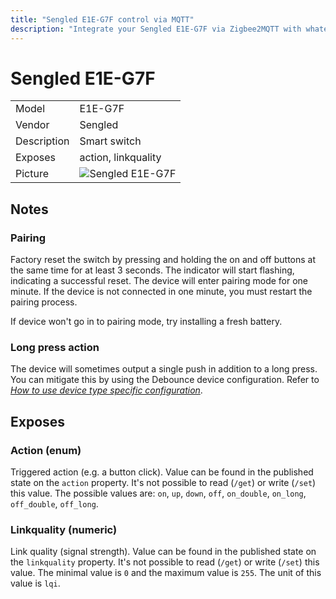```yaml
---
title: "Sengled E1E-G7F control via MQTT"
description: "Integrate your Sengled E1E-G7F via Zigbee2MQTT with whatever smart home infrastructure you are using without the vendors bridge or gateway."
---
```


<!-- !!!! -->
<!-- ATTENTION: This file is auto-generated through docgen! -->
<!-- You can only edit the "## Notes"-Section. -->
<!-- !!!! -->

# Sengled E1E-G7F

|     |     |
|-----|-----|
| Model | E1E-G7F  |
| Vendor  | Sengled  |
| Description | Smart switch  |
| Exposes | action, linkquality |
| Picture | ![Sengled E1E-G7F](https://psi-4ward.github.io/zigbee2mqtt-docs/images/devices/E1E-G7F.jpg) |


## Notes


### Pairing
Factory reset the switch by pressing and holding the on and off buttons at the same time for at least 3 seconds. The indicator will start flashing, indicating a successful reset. The device will enter pairing mode for one minute. If the device is not connected in one minute, you must restart the pairing process.

If device won't go in to pairing mode, try installing a fresh battery.

### Long press action
The device will sometimes output a single push in addition to a long press. You can mitigate this by using the Debounce device configuration. Refer to *[How to use device type specific configuration](../information/configuration.md)*.



## Exposes

### Action (enum)
Triggered action (e.g. a button click).
Value can be found in the published state on the `action` property.
It's not possible to read (`/get`) or write (`/set`) this value.
The possible values are: `on`, `up`, `down`, `off`, `on_double`, `on_long`, `off_double`, `off_long`.

### Linkquality (numeric)
Link quality (signal strength).
Value can be found in the published state on the `linkquality` property.
It's not possible to read (`/get`) or write (`/set`) this value.
The minimal value is `0` and the maximum value is `255`.
The unit of this value is `lqi`.


